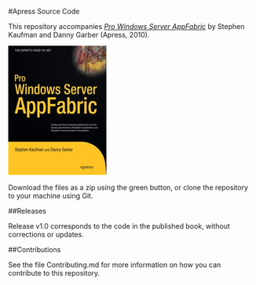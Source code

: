 #Apress Source Code

This repository accompanies [*Pro Windows Server AppFabric*](http://www.apress.com/9781430228172) by Stephen Kaufman and Danny Garber (Apress, 2010).

![Cover image](9781430228172.jpg)

Download the files as a zip using the green button, or clone the repository to your machine using Git.

##Releases

Release v1.0 corresponds to the code in the published book, without corrections or updates.

##Contributions

See the file Contributing.md for more information on how you can contribute to this repository.
